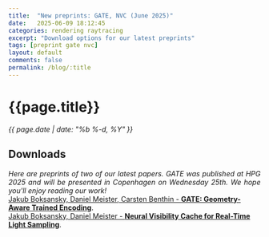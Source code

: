 ```yaml
---
title:  "New preprints: GATE, NVC (June 2025)"
date:   2025-06-09 18:12:45
categories: rendering raytracing
excerpt: "Download options for our latest preprints"
tags: [preprint gate nvc]
layout: default
comments: false
permalink: /blog/:title
---
```


# {{page.title}}
      
<time datetime="{{ page.date | date_to_xmlschema }}">
  <em>{{ page.date | date: "%b %-d, %Y" }}</em>
</time>                      
          
## Downloads

<div style="text-align: justify; font-style: italic;">
Here are preprints of two of our latest papers. GATE was published at HPG 2025 and will be presented in Copenhagen on Wednesday 25th. We hope you'll enjoy reading our work!
</div>
        
<div style="">
<a href="{{site.baseurl}}/files/GATE_paper_small.pdf">Jakub Boksansky, Daniel Meister, Carsten Benthin - <b>GATE: Geometry-Aware Trained Encoding</b></a>.
</div>

<div style="">
<a href="{{site.baseurl}}/files/NVC_paper_small.pdf">Jakub Boksansky, Daniel Meister - <b>Neural Visibility Cache for Real-Time Light Sampling</b></a>.
</div>  